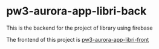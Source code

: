# pw3-aurora-app-libri-back
This is the backend for the project of library using firebase

The frontend of this project is [pw3-aurora-app-libri-front](https://github.com/AurorinhaBoreal/pw3-aurora-app-libri-front)

